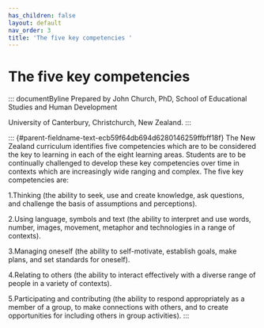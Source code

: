 ```yaml
---
has_children: false
layout: default
nav_order: 3
title: 'The five key competencies '
---
```

# The five key competencies 


::: documentByline
Prepared by John Church, PhD, School of Educational Studies and Human
Development

University of Canterbury, Christchurch, New Zealand.
:::

::: {#parent-fieldname-text-ecb59f64db694d6280146259ffbff18f}
The New Zealand curriculum identifies five competencies which are to be
considered the key to learning in each of the eight learning areas.
Students are to be continually challenged to develop these key
competencies over time in contexts which are increasingly wide ranging
and complex. The five key competencies are:

1.Thinking (the ability to seek, use and create knowledge, ask
questions, and challenge the basis of assumptions and perceptions).

2.Using language, symbols and text (the ability to interpret and use
words, number, images, movement, metaphor and technologies in a range of
contexts).

3.Managing oneself (the ability to self-motivate, establish goals, make
plans, and set standards for oneself).

4.Relating to others (the ability to interact effectively with a diverse
range of people in a variety of contexts).

5.Participating and contributing (the ability to respond appropriately
as a member of a group, to make connections with others, and to create
opportunities for including others in group activities).
:::
